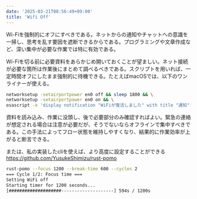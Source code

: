 ```yaml
---
date: '2025-03-21T08:56:49+09:00'
title: 'Wifi Off'
---
```


Wi-Fiを強制的にオフにすべきである。ネットからの通知やチャットへの意識を一掃し、思考を乱す要因を遮断できるからである。プログラミングや文章作成など、深い集中が必要な作業では特に有効である。

Wi-Fiを切る前に必要資料をあらかじめ開いておくことが望ましい。ネット接続が必要な箇所は作業後にまとめて調べるべきである。スクリプトを用いれば、一定時間オフにしたまま強制的に待機できる。たとえばmacOSでは、以下のワンライナーが使える。

```bash
networksetup -setairportpower en0 off && sleep 1800 && \
networksetup -setairportpower en0 on && \
osascript -e 'display notification "WiFiが復活しました" with title "通知"'
```

資料を読み込み、作業に没頭し、後で必要部分のみ確認すればよい。緊急の連絡が想定される場合は注意が必要だが、そうでないならオフラインで集中すべきである。この手法によってフロー状態を維持しやすくなり、結果的に作業効率が上がると断言できる。

または、私の実装したcliを使えば、より高度に設定することができる  
https://github.com/YusukeShimizu/rust-pomo

```sh
rust-pomo --focus 1200 --break-time 600 --cycles 2
=== Cycle 1/2: Focus time ===
Setting WiFi off
Starting timer for 1200 seconds...
[####################--------------------] 594s / 1200s                                                                                                 
```